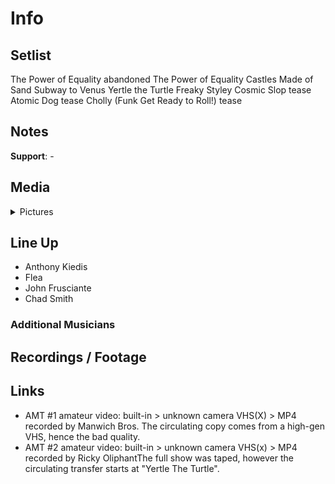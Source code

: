 # Info

## Setlist

The Power of Equality abandoned
The Power of Equality
Castles Made of Sand
Subway to Venus
Yertle the Turtle
Freaky Styley
Cosmic Slop tease
Atomic Dog tease
Cholly (Funk Get Ready to Roll!) tease

## Notes

**Support**: -

## Media 

<details>
  <summary>Pictures</summary>
  <!--<img alt="Setlist" title="Setlist" src="_.jpg" height="200" />
  <img alt="Flyer" title="Flyer" src="_.jpg" height="200" />
  <img alt="Clipper" title="Clipper" src="_.jpg" height="200" />
  <img alt="Ticket" title="Ticket" src="_.jpg" height="200" />
  -->
</details>

## Line Up

* Anthony Kiedis
* Flea
* John Frusciante
* Chad Smith

### Additional Musicians

## Recordings / Footage

## Links

* AMT #1 amateur video: built-in > unknown camera VHS(X) > MP4 recorded by Manwich Bros. The circulating copy comes from a high-gen VHS, hence the bad quality.
* AMT #2 amateur video: built-in > unknown camera VHS(x) > MP4 recorded by Ricky OliphantThe full show was taped, however the circulating transfer starts at "Yertle The Turtle".